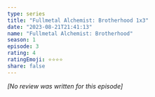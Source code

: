 ```yaml
---
type: series
title: "Fullmetal Alchemist: Brotherhood 1x3"
date: "2023-08-21T21:41:13"
name: "Fullmetal Alchemist: Brotherhood"
season: 1
episode: 3
rating: 4
ratingEmoji: ⭐️⭐️⭐️⭐️
share: false
---
```


*[No review was written for this episode]*
